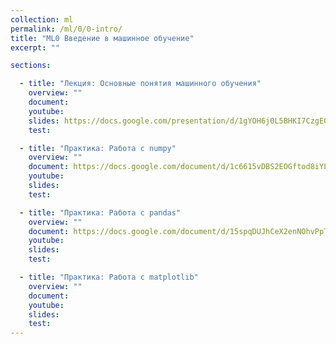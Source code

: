 ```yaml
---
collection: ml
permalink: /ml/0/0-intro/
title: "ML0 Введение в машинное обучение"
excerpt: ""

sections:

  - title: "Лекция: Основные понятия машинного обучения" 
    overview: ""
    document:
    youtube:
    slides: https://docs.google.com/presentation/d/1gYOH6j0L5BHKI7CzgE0gKd3exBDBMNWl9qmYa8RkAuM/edit?usp=sharing
    test:

  - title: "Практика: Работа с numpy" 
    overview: ""
    document: https://docs.google.com/document/d/1c6615vDBS2EOGftod8iYLnYRnnfNlVNXrXaSq68PA6E/edit?usp=sharing
    youtube:
    slides:
    test:

  - title: "Практика: Работа с pandas" 
    overview: ""
    document: https://docs.google.com/document/d/15spqDUJhCeX2enNOhvPpTf0R5cr7cpvy-hLYKiUT5vw/edit?usp=sharing
    youtube:
    slides:
    test:

  - title: "Практика: Работа с matplotlib" 
    overview: ""
    document:
    youtube:
    slides:
    test:
---
```

